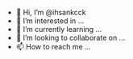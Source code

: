 - 👋 Hi, I’m @ihsankcck
- 👀 I’m interested in ...
- 🌱 I’m currently learning ...
- 💞️ I’m looking to collaborate on ...
- 📫 How to reach me ...

<!---
ihsankcck/ihsankcck is a ✨ special ✨ repository because its `README.md` (this file) appears on your GitHub profile.
You can click the Preview link to take a look at your changes.
--->
